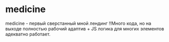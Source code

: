 # medicine
medicine - первый сверстанный мной лендинг
!!Много кода, но на выходе полностью рабочий адаптив + JS логика для многих элементов адекватно работает.
